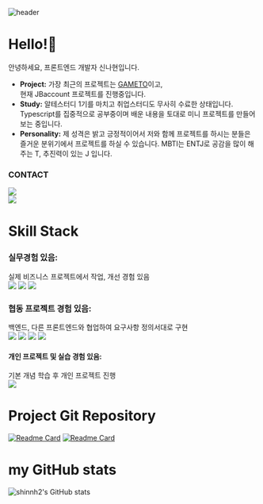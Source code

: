 <!-- Header -->
![header](https://capsule-render.vercel.app/api?type=cylinder&color=fce326&height=150&animation=twinkling&text=SHINNH2's&desc=welcome%20to%20my%20profile&section=header&descAlignY=70&fontAlignY=45&fontSize=40&fontColor=3e3c3b)

<!-- -Main -->
# Hello!👋 
안녕하세요, 프론트엔드 개발자 신나현입니다.<br/>
- **Project:**
가장 최근의 프로젝트는 [GAMETO](https://github.com/codestates-seb/seb41_main_033)이고,<br/>
현재 JBaccount 프로젝트를 진행중입니다.
- **Study:**
알테스터디 1기를 마치고 취업스터디도 무사히 수료한 상태입니다.
Typescript를 집중적으로 공부중이며 배운 내용을 토대로 미니 프로젝트를 만들어보는 중입니다.
- **Personality:**
제 성격은 밝고 긍정적이어서 저와 함께 프로젝트를 하시는 분들은 즐거운 분위기에서 프로젝트를 하실 수 있습니다.
MBTI는 ENTJ로 공감을 많이 해주는 T, 추진력이 있는 J 입니다.

### CONTACT
<!-- <a href="https://velog.io/@shinnh2" target="_blank"><img src="https://img.shields.io/badge/velog-20C997?style=flat-square&logo=velog&logoColor=121212"/></a> <br/> -->
<!-- <a href="" target="_blank"><img src="https://img.shields.io/badge/nahyeon.shin9@gmail.com-EA4335?style=flat-square&logo=gmail&logoColor=121212"/></a> <br/> -->
<a href="https://velog.io/@shinnh2" target="_blank"><img src="https://img.shields.io/badge/velog-fce326?style=flat-square&logo=velog&logoColor=3e3c3b"/></a> <br/>
<img src="https://img.shields.io/badge/nahyeon.shin9@gmail.com-fce326?style=flat-square&logo=gmail&logoColor=3e3c3b"/>

# Skill Stack
### 실무경험 있음: 
실제 비즈니스 프로젝트에서 작업, 개선 경험 있음 <br/>
<a href="" target="_blank"><img src="https://img.shields.io/badge/javascript-F7DF1E?style=for-the-badge&logo=javascript&logoColor=000"/></a>
<a href="" target="_blank"><img src="https://img.shields.io/badge/html-E34F26?style=for-the-badge&logo=html5&logoColor=000"/></a>
<a href="" target="_blank"><img src="https://img.shields.io/badge/css-1572B6?style=for-the-badge&logo=css3&logoColor=000"/></a>

### 협동 프로젝트 경험 있음: 
백엔드, 다른 프론트엔드와 협업하여 요구사항 정의서대로 구현 <br/>
<a href="" target="_blank"><img src="https://img.shields.io/badge/react-61DAFB?style=for-the-badge&logo=react&logoColor=000"/></a>
<a href="" target="_blank"><img src="https://img.shields.io/badge/styled_components-DB7093?style=for-the-badge&logo=styledcomponents&logoColor=000"/></a>
<a href="" target="_blank"><img src="https://img.shields.io/badge/redux_toolkit-764ABC?style=for-the-badge&logo=redux&logoColor=000"/></a>
<a href="" target="_blank"><img src="https://img.shields.io/badge/git-F05032?style=for-the-badge&logo=git&logoColor=000"/></a>

#### 개인 프로젝트 및 실습 경험 있음: 
기본 개념 학습 후 개인 프로젝트 진행 <br/>
<a href="" target="_blank"><img src="https://img.shields.io/badge/typescript-3178C6?style=for-the-badge&logo=typescript&logoColor=000"/></a>

# Project Git Repository
[![Readme Card](https://github-readme-stats-zeta-five-72.vercel.app/api/pin/?username=codestates-seb&repo=seb41_main_033&title_color=f06c94&text_color=3e3c3b&icon_color=fce326)](https://github.com/codestates-seb/seb41_main_033)
[![Readme Card](https://github-readme-stats-zeta-five-72.vercel.app/api/pin/?username=4F4-Association&repo=alte-study-1st&title_color=f06c94&text_color=3e3c3b&icon_color=fce326)](https://github.com/4F4-Association/alte-study-1st
)

# my GitHub stats
![shinnh2's GitHub stats](https://github-readme-stats-zeta-five-72.vercel.app/api?username=shinnh2&show_icons=true&bg_color=3e3c3b&title_color=fce326&text_color=43d5fa&icon_color=f06c94)
